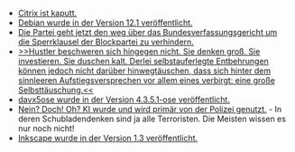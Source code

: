 * [Citrix ist kaputt.](https://www.bleepingcomputer.com/news/security/over-15k-citrix-servers-likely-vulnerable-to-cve-2023-3519-attacks/)
* [Debian wurde in der Version 12.1 veröffentlicht.](https://www.phoronix.com/news/Debian-12.1-Released)
* [Die Partei geht jetzt den weg über das Bundesverfassungsgericht um die Sperrklausel der Blockpartei zu verhindern.](https://www.die-partei.de/2023/07/23/sperrklausel-nein-danke/)
* [>>Hustler beschweren sich hingegen nicht. Sie denken groß. Sie investieren. Sie duschen kalt. Derlei selbstauferlegte Entbehrungen können jedoch nicht darüber hinwegtäuschen, dass sich hinter dem sinnleeren Aufstiegsversprechen vor allem eines verbirgt: eine große Selbsttäuschung.<<](https://netzpolitik.org/2023/breakpoint-das-rezept-um-reich-zu-werden/)
* [davx5ose wurde in der Version 4.3.5.1-ose veröffentlicht.](https://github.com/bitfireAT/davx5-ose/releases/tag/v4.3.5.1-ose)
* [Nein? Doch! Oh? KI wurde und wird primär von der Polizei genutzt.](https://blog.fefe.de/?ts=9a40ecdd) - In deren Schubladendenken sind ja alle Terroristen. Die Meisten wissen es nur noch nicht!
* [Inkscape wurde in der Version 1.3 veröffentlicht.](https://www.phoronix.com/news/Inkscape-1.3-Released)
